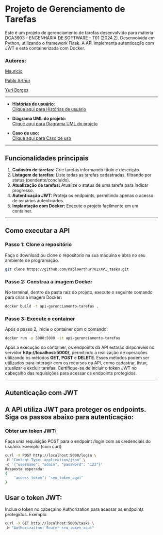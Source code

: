 # **Projeto de Gerenciamento de Tarefas**

Este é um projeto de gerenciamento de tarefas desenvolvido para máteria DCA3603 - ENGENHARIA DE SOFTWARE - T01 (2024.2). Desenvolvida em Python, utilizando o framework Flask. A API implementa autenticação com JWT e está containerizada com Docker.

### **Autores:**

[Mauricio](https://github.com/MauricioMatheus)

[Pablo Arthur](https://github.com/PabloArthur702)

[Yuri Borges](https://github.com/YuriFBorges)

---

- **Histórias de usuário:**  
  [Clique aqui para Histórias de usuário](https://drive.google.com/drive/folders/141v8i4cvNGrrzBccZesZNT_eU48w4BHv?usp=sharing)  

- **Diagrama UML do projeto:**  
  [Clique aqui para Diagrama UML do projeto](https://drive.google.com/drive/folders/1sM3cB320fvlwXP4lYR8_cxHk7plEDnPT?usp=sharing)  

- **Caso de uso:**  
  [Clique aqui para Caso de uso](https://drive.google.com/drive/folders/1zfTk6-IrFdoyXAVV9pJAegro8bxOK0Jq?usp=sharing)  

---

## **Funcionalidades principais**
1. **Cadastro de tarefas:** Crie tarefas informando título e descrição.  
2. **Listagem de tarefas:** Liste todas as tarefas cadastradas, filtrando por status (pendente/concluído).  
3. **Atualização de tarefas:** Atualize o status de uma tarefa para indicar progresso.  
4. **Autenticação JWT:** Proteja os endpoints, permitindo apenas o acesso de usuários autenticados.  
5. **Implantação com Docker:** Execute o projeto facilmente em um container.  

---

## **Como executar a API**
### **Passo 1: Clone o repositório**
Faça o download ou clone o repositório na sua máquina e abra no seu ambiente de programação.
```bash
git clone https://github.com/PabloArthur702/API_tasks.git
```

### **Passo 2: Construa a imagem Docker**
No terminal, dentro da pasta raiz do projeto, execute o seguinte comando para criar a imagem Docker:
```bash
docker build -t api-gerenciamento-tarefas .
```

### **Passo 3: Execute o container**
Após o passo 2, inicie o container com o comando:
```bash
docker run -p 5000:5000 -it api-gerenciamento-tarefas
```

Após a execução do container, os endpoints da API estarão disponíveis no servidor **http://localhost:5000/**, permitindo a realização de operações utilizando os métodos **GET**, **POST** e **DELETE**. Esses métodos podem ser utilizados para interagir com os recursos da API, como cadastrar, listar, atualizar e excluir tarefas. Certifique-se de incluir o token JWT no cabeçalho das requisições para acessar os endpoints protegidos.

---

## **Autenticação com JWT**
A API utiliza JWT para proteger os endpoints. Siga os passos abaixo para autenticação:
---
### **Obter um token JWT:**
Faça uma requisição POST para o endpoint /login com as credenciais do usuário.
Exemplo (com curl):

```bash
curl -X POST http://localhost:5000/login \
-H "Content-Type: application/json" \
-d '{"username": "admin", "password": "123"}'
Resposta esperada:
{
    "access_token": "seu_token_aqui"
}
```

## **Usar o token JWT:**
Inclua o token no cabeçalho Authorization para acessar os endpoints protegidos.
Exemplo:
```bash	
curl -X GET http://localhost:5000/tasks \
-H "Authorization: Bearer seu_token_aqui"
```

